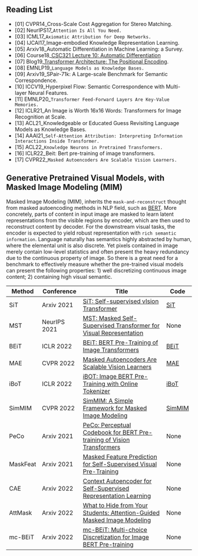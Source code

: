 ## Reading List

* [01] CVPR14_Cross-Scale Cost Aggregation for Stereo Matching.
* [02] NeurIPS17_`Attention Is All You Need.`
* [03] ICML17_`Axiomatic Attribution for Deep Networks.`
* [04] IJCAI17_Image-embodied Knowledge Representation Learning.
* [05] Arxiv18_Automatic Differentiation in Machine Learning: a Survey.
* [06] Course18_[CSC321 Lecture 10: Automatic Differentiation](https://www.cs.toronto.edu/~rgrosse/courses/csc321_2018/slides/lec10.pdf)
* [07] Blog19_[Transformer Architecture: The Positional Encoding](https://kazemnejad.com/blog/transformer_architecture_positional_encoding/).
* [08] EMNLP19_`Language Models as Knowledge Bases.`
* [09] Arxiv19_SPair-71k: A Large-scale Benchmark for Semantic Correspondence.
* [10] ICCV19_Hyperpixel Flow: Semantic Correspondence with Multi-layer Neural Features.
* [11] EMNLP20_`Transformer Feed-Forward Layers Are Key-Value Memories.`
* [12] ICLR21_An Image is Worth 16x16 Words: Transformers for Image Recognition at Scale.
* [13] ACL21_Knowledgeable or Educated Guess Revisiting Language Models as Knowledge Bases.
* [14] AAAI21_`Self-Attention Attribution: Interpreting Information Interactions Inside Transformer.`
* [15] ACL22_`Knowledge Neurons in Pretrained Transformers.`
* [16] ICLR22_Beit: Bert pre-training of image transformers.
* [17] CVPR22_`Masked Autoencoders Are Scalable Vision Learners.`

## Generative Pretrained Visual Models, with Masked Image Modeling (MIM)

Masked Image Modeling (MIM), inherits the `mask-and-reconstruct` thought from masked autoencoding methods in NLP field, such as [BERT](https://github.com/google-research/bert). More concretely, parts of content in input image are masked to learn latent representations from the visible regions by encoder, which are then used to reconstruct content by decoder. For the downstream visual tasks, the encoder is expected to yield robust representation with `rich semantic information`. Language naturally has semantics highly abstracted by human, where the elemental unit is also discrete. Yet pixels contained in image merely contain low-level statistics and often present the heavy redundancy due to the continuous property of image. So there is a great need for a benchmark to effectively measure whether the pre-trained visual models can present the following properties: 1) well discretizing continuous image content; 2) containing high visual semantic.

Method|Conference|Title|Code
-----|-----|-----|-----
SiT|Arxiv 2021|[SiT: Self-supervised vIsion Transformer](https://arxiv.org/pdf/2104.03602.pdf)|[SiT](https://github.com/Sara-Ahmed/SiT)
MST|NeurIPS 2021|[MST: Masked Self-Supervised Transformer for Visual Representation](https://arxiv.org/pdf/2106.05656.pdf)|None
BEiT|ICLR 2022|[BEiT: BERT Pre-Training of Image Transformers](https://arxiv.org/abs/2106.08254)|[BEiT](https://github.com/microsoft/unilm/tree/master/beit)
MAE|CVPR 2022|[Masked Autoencoders Are Scalable Vision Learners](https://arxiv.org/pdf/2111.06377.pdf)|[MAE](https://github.com/facebookresearch/mae)
iBoT|ICLR 2022|[iBOT: Image BERT Pre-Training with Online Tokenizer](https://arxiv.org/pdf/2111.07832.pdf)|[iBoT](https://github.com/bytedance/ibot)
SimMIM|CVPR 2022|[SimMIM: A Simple Framework for Masked Image Modeling](https://arxiv.org/pdf/2111.09886.pdf)|[SimMIM](https://github.com/microsoft/SimMIM)
PeCo|Arxiv 2021|[PeCo: Perceptual Codebook for BERT Pre-training of Vision Transformers](https://arxiv.org/pdf/2111.12710.pdf)|None
MaskFeat|Arxiv 2021|[Masked Feature Prediction for Self-Supervised Visual Pre-Training](https://arxiv.org/pdf/2112.09133.pdf)|None
CAE|Arxiv 2022|[Context Autoencoder for Self-Supervised Representation Learning](https://arxiv.org/pdf/2202.03026.pdf)|None
AttMask|Arxiv 2022|[What to Hide from Your Students: Attention-Guided Masked Image Modeling](https://arxiv.org/pdf/2203.12719.pdf)|None
mc-BEiT|Arxiv 2022|[mc-BEiT: Multi-choice Discretization for Image BERT Pre-training](https://arxiv.org/pdf/2203.15371.pdf)|None
